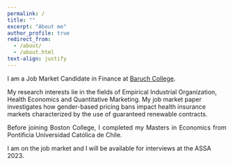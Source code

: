 ```yaml
---
permalink: /
title: ""
excerpt: "About me"
author_profile: true
redirect_from:
  - /about/
  - /about.html
text-align: justify
--- 
```

<p align="justify">
I am a Job Market Candidate in Finance at <a href="[https://zicklin.baruch.cuny.edu/academic-programs/doctoral/)](https://zicklin.baruch.cuny.edu/academic-programs/doctoral/)">Baruch College</a>. 
  
  My research interests lie in the fields of Empirical Industrial Organization, Health Economics and Quantitative Marketing. My job market paper investigates how gender-based pricing bans impact health insurance markets characterized by the use of guaranteed renewable contracts.
</p>

<p align="justify">
Before joining Boston College, I completed my Masters in Economics from Pontificia Universidad Católica de Chile.
</p>

I am on the job market and I will be available for interviews at the ASSA 2023.

<!-- You can find my [CV](http://cafigueroab.github.io/files/figueroa_CV.pdf) here. -->
